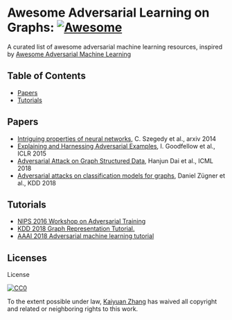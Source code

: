 # Awesome Adversarial Learning on Graphs: [![Awesome](https://cdn.rawgit.com/sindresorhus/awesome/d7305f38d29fed78fa85652e3a63e154dd8e8829/media/badge.svg)](https://github.com/sindresorhus/awesome)


A curated list of awesome adversarial machine learning resources, inspired by [Awesome Adversarial Machine Learning](https://github.com/yenchenlin/awesome-adversarial-machine-learning)

## Table of Contents

 - [Papers](#papers)
 - [Tutorials](#Tutorials)

## Papers
- [Intriguing properties of neural networks](https://arxiv.org/abs/1312.6199), C. Szegedy et al., arxiv 2014
- [Explaining and Harnessing Adversarial Examples](https://arxiv.org/abs/1412.6572), I. Goodfellow et al., ICLR 2015
- [Adversarial Attack on Graph Structured Data](https://arxiv.org/pdf/1806.02371), Hanjun Dai et al., ICML 2018
- [Adversarial attacks on classification
models for graphs](https://arxiv.org/pdf/1805.07984.pdf), Daniel Zügner et al., KDD 2018

## Tutorials
- [NIPS 2016 Workshop on Adversarial Training](https://sites.google.com/site/nips2016adversarial/)
- [KDD 2018 Graph Representation Tutorial.]( https://ivanbrugere.github.io/kdd2018/)
- [AAAI 2018 Adversarial machine learning tutorial](https://aaai18adversarial.github.io/)


## Licenses
License

[![CC0](http://i.creativecommons.org/p/zero/1.0/88x31.png)](http://creativecommons.org/publicdomain/zero/1.0/)

To the extent possible under law, [Kaiyuan Zhang](https://kyzhang.me) has waived all copyright and related or neighboring rights to this work.